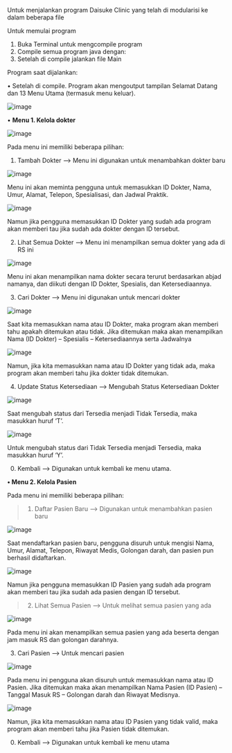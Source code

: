 Untuk menjalankan program Daisuke Clinic yang telah di modularisi ke dalam beberapa file

Untuk memulai program
1. Buka Terminal untuk mengcompile program
2. Compile semua program java dengan:
3. Setelah di compile jalankan file Main

Program saat dijalankan:

•	Setelah di compile. Program akan mengoutput tampilan Selamat Datang dan 13 Menu Utama (termasuk menu keluar).
 
 ![image](https://github.com/user-attachments/assets/ce408004-1fbf-4b9d-b280-e9424ca5acb1)


•	**Menu 1. Kelola dokter**
 
 ![image](https://github.com/user-attachments/assets/c0e1d65c-e026-4008-a204-93dd8529c937)

Pada menu ini memiliki beberapa pilihan:
1.	Tambah Dokter --> Menu ini digunakan untuk menambahkan dokter baru
 
 ![image](https://github.com/user-attachments/assets/9bcadb25-dcd4-4632-b7b4-3373080380e3)

Menu ini akan meminta pengguna untuk memasukkan ID Dokter, Nama, Umur, Alamat, Telepon, Spesialisasi, dan Jadwal Praktik.
 
 ![image](https://github.com/user-attachments/assets/8d236363-54a7-4b2e-b090-b8565cd2d291)

Namun jika pengguna memasukkan ID Dokter yang sudah ada program akan memberi tau jika sudah ada dokter dengan ID tersebut.

2.	Lihat Semua Dokter --> Menu ini menampilkan semua dokter yang ada di RS ini
 
![image](https://github.com/user-attachments/assets/c3370d12-6b2c-42a9-9913-5f1a63aee739)

Menu ini akan menampilkan nama dokter secara terurut berdasarkan abjad namanya, dan diikuti dengan ID Dokter, Spesialis, dan Ketersediaannya.

3.	Cari Dokter --> Menu ini digunakan untuk mencari dokter 

 ![image](https://github.com/user-attachments/assets/6ccd9383-4f46-4217-b720-2e6642846d7a)

Saat kita memasukkan nama atau ID Dokter, maka program akan memberi tahu apakah ditemukan atau tidak. Jika ditemukan maka akan menampilkan Nama (ID Dokter) – Spesialis – Ketersediaannya serta Jadwalnya

 ![image](https://github.com/user-attachments/assets/f9907543-96f1-43aa-89f3-36949608c2b6)

Namun, jika kita memasukkan nama atau ID Dokter yang tidak ada, maka program akan memberi tahu jika dokter tidak ditemukan.

4.	Update Status Ketersediaan --> Mengubah Status Ketersediaan Dokter

 ![image](https://github.com/user-attachments/assets/9fb42416-ef36-417b-8ef3-ef98ddf46ea1)

Saat mengubah status dari Tersedia menjadi Tidak Tersedia, maka masukkan huruf ‘T’.
 
 ![image](https://github.com/user-attachments/assets/0c52c00f-2204-4c60-aaa1-7e6fd3abe11a)

Untuk mengubah status dari Tidak Tersedia menjadi Tersedia, maka masukkan huruf ‘Y’.

0.	Kembali --> Digunakan untuk kembali ke menu utama.



**•	Menu 2. Kelola Pasien**
 
Pada menu ini memiliki beberapa pilihan:
> 1.	Daftar Pasien Baru --> Digunakan untuk menambahkan pasien baru

 ![image](https://github.com/user-attachments/assets/c77087e1-2423-4063-82c3-1b54b647821f)

Saat mendaftarkan pasien baru, pengguna disuruh untuk mengisi Nama, Umur, Alamat, Telepon, Riwayat Medis, Golongan darah, dan pasien pun berhasil didaftarkan.

![image](https://github.com/user-attachments/assets/eb36af3b-b06c-436b-9b07-7aec90e7b648)

Namun jika pengguna memasukkan ID Pasien yang sudah ada program akan memberi tau jika sudah ada pasien dengan ID tersebut.

> 2.	Lihat Semua Pasien --> Untuk melihat semua pasien yang ada

 ![image](https://github.com/user-attachments/assets/8fba2f99-5257-4497-9c78-2c4ab77863d2)

Pada menu ini akan menampilkan semua pasien yang ada beserta dengan jam masuk RS dan golongan darahnya.

3.	Cari Pasien --> Untuk mencari pasien

 ![image](https://github.com/user-attachments/assets/97479fa7-12de-467f-896b-48e771f48c3e)

Pada menu ini pengguna akan disuruh untuk memasukkan nama atau ID Pasien. Jika ditemukan maka akan menampilkan Nama Pasien (ID Pasien) – Tanggal Masuk RS – Golongan darah dan Riwayat Medisnya.

 ![image](https://github.com/user-attachments/assets/8f83d5b4-0945-4927-a72a-c40bd8f1da33)

Namun, jika kita memasukkan nama atau ID Pasien yang tidak valid, maka program akan memberi tahu jika Pasien tidak ditemukan.

0.	Kembali --> Digunakan untuk kembali ke menu utama

